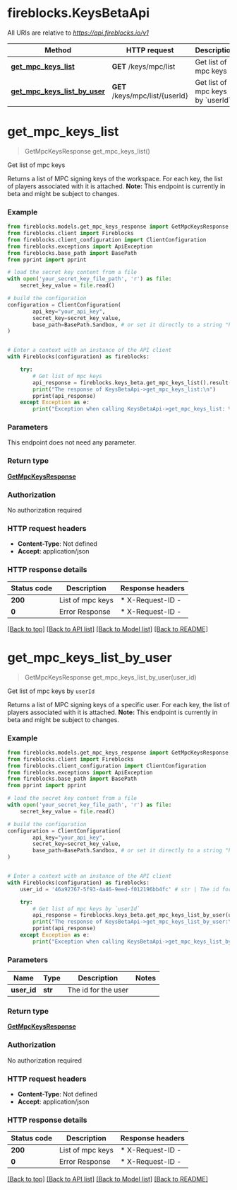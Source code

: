 # fireblocks.KeysBetaApi

All URIs are relative to *https://api.fireblocks.io/v1*

Method | HTTP request | Description
------------- | ------------- | -------------
[**get_mpc_keys_list**](KeysBetaApi.md#get_mpc_keys_list) | **GET** /keys/mpc/list | Get list of mpc keys
[**get_mpc_keys_list_by_user**](KeysBetaApi.md#get_mpc_keys_list_by_user) | **GET** /keys/mpc/list/{userId} | Get list of mpc keys by &#x60;userId&#x60;


# **get_mpc_keys_list**
> GetMpcKeysResponse get_mpc_keys_list()

Get list of mpc keys

Returns a list of MPC signing keys of the workspace. For each key, the list of players associated with it is attached.
**Note:** 
This endpoint is currently in beta and might be subject to changes.

### Example


```python
from fireblocks.models.get_mpc_keys_response import GetMpcKeysResponse
from fireblocks.client import Fireblocks
from fireblocks.client_configuration import ClientConfiguration
from fireblocks.exceptions import ApiException
from fireblocks.base_path import BasePath
from pprint import pprint

# load the secret key content from a file
with open('your_secret_key_file_path', 'r') as file:
    secret_key_value = file.read()

# build the configuration
configuration = ClientConfiguration(
        api_key="your_api_key",
        secret_key=secret_key_value,
        base_path=BasePath.Sandbox, # or set it directly to a string "https://sandbox-api.fireblocks.io/v1"
)


# Enter a context with an instance of the API client
with Fireblocks(configuration) as fireblocks:

    try:
        # Get list of mpc keys
        api_response = fireblocks.keys_beta.get_mpc_keys_list().result()
        print("The response of KeysBetaApi->get_mpc_keys_list:\n")
        pprint(api_response)
    except Exception as e:
        print("Exception when calling KeysBetaApi->get_mpc_keys_list: %s\n" % e)
```



### Parameters

This endpoint does not need any parameter.

### Return type

[**GetMpcKeysResponse**](GetMpcKeysResponse.md)

### Authorization

No authorization required

### HTTP request headers

 - **Content-Type**: Not defined
 - **Accept**: application/json

### HTTP response details

| Status code | Description | Response headers |
|-------------|-------------|------------------|
**200** | List of mpc keys |  * X-Request-ID -  <br>  |
**0** | Error Response |  * X-Request-ID -  <br>  |

[[Back to top]](#) [[Back to API list]](../README.md#documentation-for-api-endpoints) [[Back to Model list]](../README.md#documentation-for-models) [[Back to README]](../README.md)

# **get_mpc_keys_list_by_user**
> GetMpcKeysResponse get_mpc_keys_list_by_user(user_id)

Get list of mpc keys by `userId`

Returns a list of MPC signing keys of a specific user. For each key, the list of players associated with it is attached.
**Note:**
This endpoint is currently in beta and might be subject to changes.

### Example


```python
from fireblocks.models.get_mpc_keys_response import GetMpcKeysResponse
from fireblocks.client import Fireblocks
from fireblocks.client_configuration import ClientConfiguration
from fireblocks.exceptions import ApiException
from fireblocks.base_path import BasePath
from pprint import pprint

# load the secret key content from a file
with open('your_secret_key_file_path', 'r') as file:
    secret_key_value = file.read()

# build the configuration
configuration = ClientConfiguration(
        api_key="your_api_key",
        secret_key=secret_key_value,
        base_path=BasePath.Sandbox, # or set it directly to a string "https://sandbox-api.fireblocks.io/v1"
)


# Enter a context with an instance of the API client
with Fireblocks(configuration) as fireblocks:
    user_id = '46a92767-5f93-4a46-9eed-f012196bb4fc' # str | The id for the user

    try:
        # Get list of mpc keys by `userId`
        api_response = fireblocks.keys_beta.get_mpc_keys_list_by_user(user_id).result()
        print("The response of KeysBetaApi->get_mpc_keys_list_by_user:\n")
        pprint(api_response)
    except Exception as e:
        print("Exception when calling KeysBetaApi->get_mpc_keys_list_by_user: %s\n" % e)
```



### Parameters


Name | Type | Description  | Notes
------------- | ------------- | ------------- | -------------
 **user_id** | **str**| The id for the user | 

### Return type

[**GetMpcKeysResponse**](GetMpcKeysResponse.md)

### Authorization

No authorization required

### HTTP request headers

 - **Content-Type**: Not defined
 - **Accept**: application/json

### HTTP response details

| Status code | Description | Response headers |
|-------------|-------------|------------------|
**200** | List of mpc keys |  * X-Request-ID -  <br>  |
**0** | Error Response |  * X-Request-ID -  <br>  |

[[Back to top]](#) [[Back to API list]](../README.md#documentation-for-api-endpoints) [[Back to Model list]](../README.md#documentation-for-models) [[Back to README]](../README.md)

